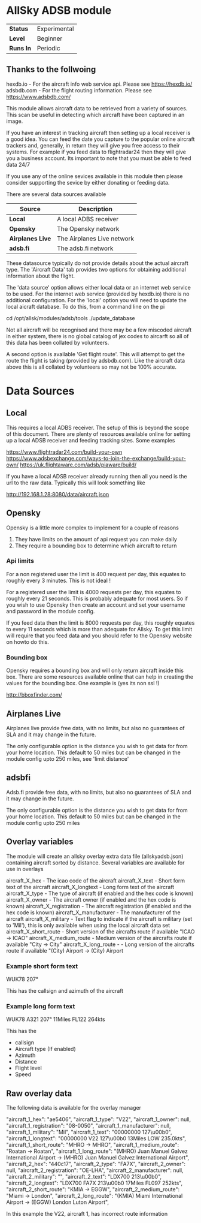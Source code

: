 # AllSky ADSB module

|              |              |
|--------------|--------------|
| **Status**   | Experimental |
| **Level**    | Beginner     |
| **Runs In**  | Periodic     |

## Thanks to the follwoing

hexdb.io - For the aircraft info web service api. Please see https://hexdb.io/
adsbdb.com - For the flight routing information. Please see https://www.adsbdb.com/

This module allows aircraft data to be retrieved from a variety of sources. This scan be useful in detecting which aircraft have
been captured in an image.

If you have an interest in tracking aircraft then setting up a local receiver is a good idea. You can feed the date you capture to the popular online aircraft trackers and, generally, in return they will give you free access to their systems. For example if you feed data to flightradar24 then they will give you a business account. Its important to note that you must be able to feed data 24/7

If you use any of the online sevices available in this module then please consider supporting the sevice by either donating or feeding data.

There are several data sources available

|   Source            | Description             |
|---------------------|--------------|
| **Local**           | A local ADBS receiver
| **Opensky**         | The Opensky network
| **Airplanes Live**  | The Airplanes Live network
| **adsb.fi**         | The adsb.fi network

These datasource typically do not provide details about the actual aircraft type. The 'Aircraft Data' tab provides two options for obtaining additional information about the flight.

The 'data source' option allows either local data or an internet web service to be used. For the internet web service (provided by hexdb.io) there is no additional configuration. For the 'local' option you will need to update the local aicraft database. To do this, from a command line on the pi

cd /opt/allsk/modules/adsb/tools
./update_database

Not all aircraft will be recognised and there may be a few miscoded aircraft in either system, there is no global catalog of jex codes to aircarft so all of this data has been collated by volunteers. 

A second option is available 'Get flight route'. This will attempt to get the route the flight is taking (provided by adsbdb.com). Like the aircraft data above this is all collated by volunteers so may not be 100% accurate.

# Data Sources

## Local
This requires a local ADBS receiver. The setup of this is beyond the scope of this document. There are plenty of resources available online for setting up a local ADSB receiver and feeding tracking sites. Some examples

https://www.flightradar24.com/build-your-own
https://www.adsbexchange.com/ways-to-join-the-exchange/build-your-own/
https://uk.flightaware.com/adsb/piaware/build/

If you have a local ADSB receiver already running then all you need is the url to the raw data. Typically this will look something like

http://192.168.1.28:8080/data/aircraft.json

## Opensky
Opensky is a little more complex to implement for a couple of reasons

1) They have limits on the amount of api request you can make daily
2) They require a bounding box to determine which aircraft to return

### Api limits
For a non registered user the limit is 400 request per day, this equates to roughly every 3 minutes. This is not ideal !

For a registered user the limit is 4000 requests per day, this equates to roughly every 21 seconds. This is probably adequate for most users. So if you wish to use Opensky then create an account and set your username and password in the module config.

If you feed data then the limit is 8000 requests per day, this roughly equates to every 11 seconds which is more than adequate for Allsky. To get this limit will require that you feed data and you should refer to the Opensky website on howto do this.

### Bounding box
Opensky requires a bounding box and will only return aircraft inside this box. There are some resources available online that can help in creating the values for the bounding box. One example is (yes its non ssl !)

http://bboxfinder.com/

## Airplanes Live
Airplanes live provide free data, with no limits, but also no guarantees of SLA and it may change in the future.

The only configurable option  is the distance you wish to get data for from your home location. This default to 50 miles but can be changed in the module config upto 250 miles, see 'limit distance'

## adsbfi
Adsb.fi provide free data, with no limits, but also no guarantees of SLA and it may change in the future.

The only configurable option is the distance you wish to get data for from your home location. This default to 50 miles but can be changed in the module config upto 250 miles

## Overlay variables
The module will create an allsky overlay extra data file (allskyadsb.json) containing aircraft sorted by distance. Several variables are available for use in overlays

aircraft_X_hex - The icao code of the aircraft
aircraft_X_text - Short form text of the aircraft
aircraft_X_longtext - Long form text of the aircraft
aircraft_X_type - The type of aircraft (if enabled and the hex code is known)
aircraft_X_owner - The aircraft owner (if enabled and the hex code is known)
aircraft_X_registration - The aircraft registration (if enabled and the hex code is known)
aircraft_X_manufacturer - The manufacturer of the aircraft
aircraft_X_military - Text flag to indicate if the aircraft is military (set to 'Mil'), this is only available when using the local aircraft data set
aircraft_X_short_route - Short version of the aircrafts route if available "ICAO -> ICAO"
aircraft_X_medium_route - Medium version of the aircrafts route if available "City -> City"
aircraft_X_long_route - - Long version of the aircrafts route if available "(City) Airport -> (City) Airport

### Example short form text
WUK78 207°

This has the callsign and azimuth of the aircraft

### Example long form text
WUK78 A321 207° 11Miles FL122  264kts

This has the

- callsign
- Aircraft type (If enabled)
- Azimuth
- Distance
- Flight level
- Speed

## Raw overlay data

The following data is available for the overlay manager

"aircraft_1_hex": "ae5406",
"aircraft_1_type": "V22",
"aircraft_1_owner": null,
"aircraft_1_registration": "08-0050",
"aircraft_1_manufacturer": null,
"aircraft_1_military": "Mil",
"aircraft_1_text": "00000000 127\u00b0",
"aircraft_1_longtext": "00000000 V22 127\u00b0 13Miles LOW  235.0kts",
"aircraft_1_short_route": "MHRO -> MHRO",
"aircraft_1_medium_route": "Roatan -> Roatan",
"aircraft_1_long_route": "(MHRO) Juan Manuel Galvez International Airport -> (MHRO) Juan Manuel Galvez International Airport",
"aircraft_2_hex": "440c17",
"aircraft_2_type": "FA7X",
"aircraft_2_owner": null,
"aircraft_2_registration": "OE-LHA",
"aircraft_2_manufacturer": null,
"aircraft_2_military": "",
"aircraft_2_text": "LDX700 213\u00b0",
"aircraft_2_longtext": "LDX700 FA7X 213\u00b0 17Miles FL097  252kts",
"aircraft_2_short_route": "KMIA -> EGGW",
"aircraft_2_medium_route": "Miami -> London",
"aircraft_2_long_route": "(KMIA) Miami International Airport -> (EGGW) London Luton Airport",

In this example the V22, aircraft 1, has incorrect route information